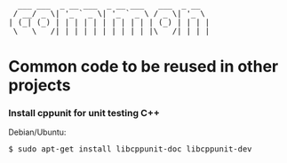 <pre>
  ___ ___  _ __ ___  _ __ ___   ___  _ __
 / __/ _ \| '_ ` _ \| '_ ` _ \ / _ \| '_ \
| (_| (_) | | | | | | | | | | | (_) | | | |
 \___\___/|_| |_| |_|_| |_| |_|\___/|_| |_|
</pre>

# Common code to be reused in other projects



### Install cppunit for unit testing C++

Debian/Ubuntu:
<pre>
$ sudo apt-get install libcppunit-doc libcppunit-dev
</pre>

